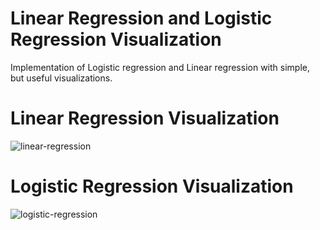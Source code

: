 
# Linear Regression and Logistic Regression Visualization
Implementation of Logistic regression and Linear regression with simple, but useful visualizations.

# Linear Regression Visualization

![linear-regression](https://user-images.githubusercontent.com/38569017/117854136-7948a600-b289-11eb-81fb-b46143c3c5c7.png)

# Logistic Regression Visualization

![logistic-regression](https://user-images.githubusercontent.com/38569017/117854211-8feefd00-b289-11eb-9785-3f690325a95a.png)
